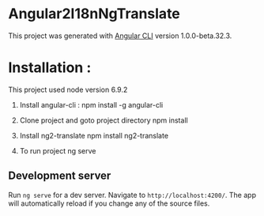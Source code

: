 # Angular2I18nNgTranslate

This project was generated with [Angular CLI](https://github.com/angular/angular-cli) version 1.0.0-beta.32.3.

# Installation :
  
This project used node version 6.9.2 

1. Install angular-cli :
	  npm install -g angular-cli 

2. Clone project and goto project directory
	  npm install
      
3. Install ng2-translate
    npm install ng2-translate
		
4. To run project
	  ng serve	

## Development server
Run `ng serve` for a dev server. Navigate to `http://localhost:4200/`. The app will automatically reload if you change any of the source files.

